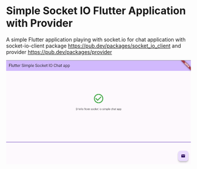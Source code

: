 # Simple Socket IO Flutter Application with Provider

A simple Flutter application playing with socket.io for chat application with socket-io-client package https://pub.dev/packages/socket_io_client and provider https://pub.dev/packages/provider

<p align="center"><a href="#" target="_blank"><img src="sample.png"  alt="sample image" class='logo' style='mix-blend-mode:multiply'></a></p>

